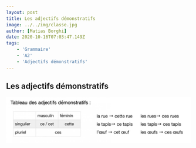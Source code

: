 ```yaml
---
layout: post
title: Les adjectifs démonstratifs
image: ../../img/classe.jpg
author: [Matias Borghi]
date: 2020-10-16T07:03:47.149Z
tags: 
    - 'Grammaire'
    - 'A2'
    - 'Adjectifs démonstratifs'
---
```


## Les adjectifs démonstratifs

![adject-demonstratifs](./adjectifs-demonstratifs.jpg)